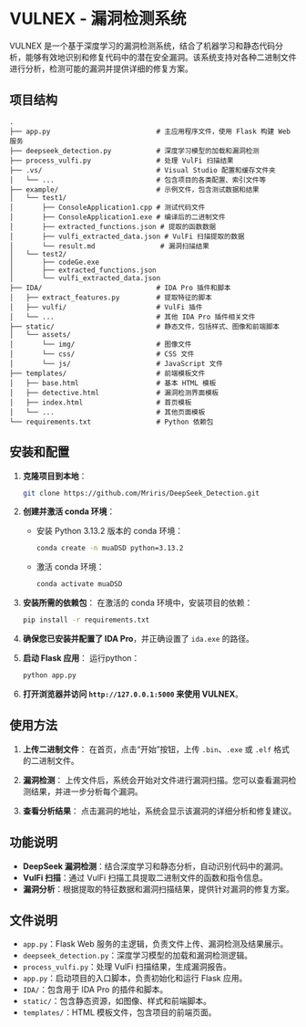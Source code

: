 # VULNEX - 漏洞检测系统

VULNEX 是一个基于深度学习的漏洞检测系统，结合了机器学习和静态代码分析，能够有效地识别和修复代码中的潜在安全漏洞。该系统支持对各种二进制文件进行分析，检测可能的漏洞并提供详细的修复方案。

## 项目结构
```
.
├── app.py                          # 主应用程序文件，使用 Flask 构建 Web 服务
├── deepseek_detection.py           # 深度学习模型的加载和漏洞检测
├── process_vulfi.py                # 处理 VulFi 扫描结果
├── .vs/                            # Visual Studio 配置和缓存文件夹
│   └── ...                         # 包含项目的各类配置、索引文件等
├── example/                        # 示例文件，包含测试数据和结果
│   └── test1/
│       ├── ConsoleApplication1.cpp # 测试代码文件
│       ├── ConsoleApplication1.exe # 编译后的二进制文件
│       ├── extracted_functions.json # 提取的函数数据
│       ├── vulfi_extracted_data.json # VulFi 扫描提取的数据
│       └── result.md                # 漏洞扫描结果
│   └── test2/
│       ├── codeGe.exe
│       ├── extracted_functions.json
│       └── vulfi_extracted_data.json
├── IDA/                            # IDA Pro 插件和脚本
│   ├── extract_features.py         # 提取特征的脚本
│   ├── vulfi/                      # VulFi 插件
│   └── ...                         # 其他 IDA Pro 插件相关文件
├── static/                         # 静态文件，包括样式、图像和前端脚本
│   └── assets/
│       └── img/                    # 图像文件
│       └── css/                    # CSS 文件
│       └── js/                     # JavaScript 文件
├── templates/                      # 前端模板文件
│   ├── base.html                   # 基本 HTML 模板
│   ├── detective.html              # 漏洞检测界面模板
│   ├── index.html                  # 首页模板
│   └── ...                         # 其他页面模板
└── requirements.txt                # Python 依赖包
```

## 安装和配置

1. **克隆项目到本地**：
   ```bash
   git clone https://github.com/Mriris/DeepSeek_Detection.git
   ```

2. **创建并激活 conda 环境**：
   - 安装 Python 3.13.2 版本的 conda 环境：
     ```bash
     conda create -n muaDSD python=3.13.2
     ```
   - 激活 conda 环境：
     ```bash
     conda activate muaDSD
     ```

3. **安装所需的依赖包**：
   在激活的 conda 环境中，安装项目的依赖：
   ```bash
   pip install -r requirements.txt
   ```

4. **确保您已安装并配置了 IDA Pro**，并正确设置了 `ida.exe` 的路径。

5. **启动 Flask 应用**：
   运行python：
   ```bash
   python app.py
   ```

6. **打开浏览器并访问 `http://127.0.0.1:5000` 来使用 VULNEX**。

## 使用方法

1. **上传二进制文件**：
   在首页，点击“开始”按钮，上传 `.bin`、`.exe` 或 `.elf` 格式的二进制文件。

2. **漏洞检测**：
   上传文件后，系统会开始对文件进行漏洞扫描。您可以查看漏洞检测结果，并进一步分析每个漏洞。

3. **查看分析结果**：
   点击漏洞的地址，系统会显示该漏洞的详细分析和修复建议。

## 功能说明

- **DeepSeek 漏洞检测**：结合深度学习和静态分析，自动识别代码中的漏洞。
- **VulFi 扫描**：通过 VulFi 扫描工具提取二进制文件的函数和指令信息。
- **漏洞分析**：根据提取的特征数据和漏洞扫描结果，提供针对漏洞的修复方案。

## 文件说明

- `app.py`：Flask Web 服务的主逻辑，负责文件上传、漏洞检测及结果展示。
- `deepseek_detection.py`：深度学习模型的加载和漏洞检测逻辑。
- `process_vulfi.py`：处理 VulFi 扫描结果，生成漏洞报告。
- `app.py`：启动项目的入口脚本，负责初始化和运行 Flask 应用。
- `IDA/`：包含用于 IDA Pro 的插件和脚本。
- `static/`：包含静态资源，如图像、样式和前端脚本。
- `templates/`：HTML 模板文件，包含项目的前端页面。
